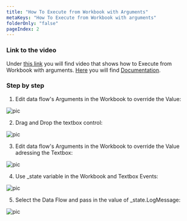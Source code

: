 ```yaml
---
title: "How To Execute from Workbook with Arguments"
metaKeys: "How To Execute from Workbook with arguments"
folderOnly: "false"
pageIndex: 2
---
```


### Link to the video

Under [this link](https://profitbasedocs.blob.core.windows.net/videos/Data%20Flow%20-%20Execute%20from%20Workbook%20with%20arguments.mp4) you will find video that shows how to Execute from Workbook with arguments. [Here](../../dataflows/execution.md) you will find [Documentation](../../dataflows/execution.md).
<br/>


### Step by step


1. Edit data flow's Arguments in the Workbook to override the Value:

![pic](https://profitbasedocs.blob.core.windows.net/images/HTpar2%20(1).png)

2. Drag and Drop the textbox control: 

![pic](https://profitbasedocs.blob.core.windows.net/images/HTpar2%20(2).png)

3. Edit data flow's Arguments in the Workbook to override the Value adressing the Textbox:
   
![pic](https://profitbasedocs.blob.core.windows.net/images/HTpar2%20(3).png)

4. Use _state variable in the Workbook and Textbox Events:

![pic](https://profitbasedocs.blob.core.windows.net/images/HTpar2%20(4).png)

5. Select the Data Flow and pass in the value of _state.LogMessage:

![pic](https://profitbasedocs.blob.core.windows.net/images/HTpar2%20(5).png)